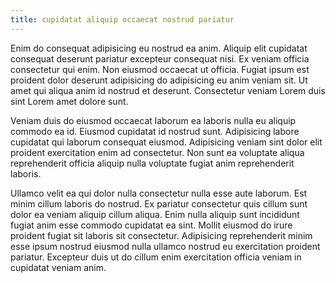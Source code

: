 ```yaml
---
title: cupidatat aliquip occaecat nostrud pariatur
---
```


Enim do consequat adipisicing eu nostrud ea anim. Aliquip elit cupidatat consequat deserunt pariatur excepteur consequat nisi. Ex veniam officia consectetur qui enim. Non eiusmod occaecat ut officia. Fugiat ipsum est proident dolor deserunt adipisicing do adipisicing eu anim veniam sit. Ut amet qui aliqua anim id nostrud et deserunt. Consectetur veniam Lorem duis sint Lorem amet dolore sunt.

Veniam duis do eiusmod occaecat laborum ea laboris nulla eu aliquip commodo ea id. Eiusmod cupidatat id nostrud sunt. Adipisicing labore cupidatat qui laborum consequat eiusmod. Adipisicing veniam sint dolor elit proident exercitation enim ad consectetur. Non sunt ea voluptate aliqua reprehenderit officia aliquip nulla voluptate fugiat anim reprehenderit laboris.

Ullamco velit ea qui dolor nulla consectetur nulla esse aute laborum. Est minim cillum laboris do nostrud. Ex pariatur consectetur quis cillum sunt dolor ea veniam aliquip cillum aliqua. Enim nulla aliquip sunt incididunt fugiat anim esse commodo cupidatat ea sint. Mollit eiusmod do irure proident fugiat sit laboris sit consectetur. Adipisicing reprehenderit minim esse ipsum nostrud eiusmod nulla ullamco nostrud eu exercitation proident pariatur. Excepteur duis ut do cillum enim exercitation officia veniam in cupidatat veniam anim.